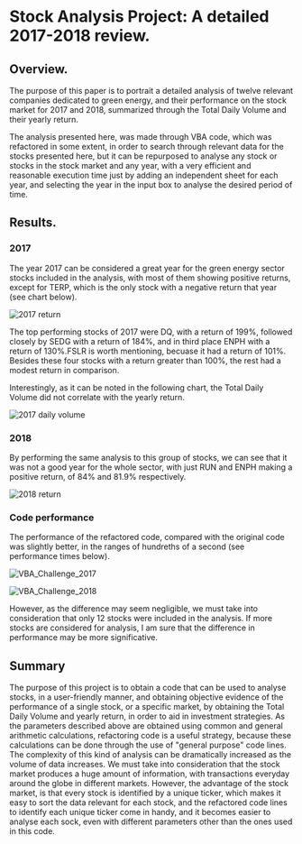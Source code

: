 # Stock Analysis Project: A detailed 2017-2018 review.

## Overview.
The purpose of this paper is to portrait a detailed analysis of twelve relevant companies dedicated to green energy, and their performance on the stock market for 2017 and 2018, summarized through the Total Daily Volume and their yearly return.

The analysis presented here, was made through VBA code, which was refactored in some extent, in order to search through relevant data for the stocks presented here, but it can be repurposed to analyse any stock or stocks in the stock market and any year, with a very efficient and reasonable execution time just by adding an independent sheet for each year, and selecting the year in the input box to analyse the desired period of time.

## Results.
### 2017
The year 2017 can be considered a great year for the green energy sector stocks included in the analysis, with most of them showing positive returns, except for TERP, which is the only stock with a negative return that year (see chart below).

![2017 return](https://user-images.githubusercontent.com/95982833/148709114-a29bb54c-235d-46b4-9765-8538aeebc573.png)

The top performing stocks of 2017 were DQ, with a return of 199%, followed closely by SEDG with a return of 184%, and in third place ENPH with a return of 130%.FSLR is worth mentioning, becuase it had a return of 101%. Besides these four stocks with a return greater than 100%, the rest had a modest return in comparison.

Interestingly, as it can be noted in the following chart, the Total Daily Volume did not correlate with the yearly return.

![2017 daily volume](https://user-images.githubusercontent.com/95982833/148709275-ac66726e-daec-49e7-8c78-d26d70a1abc7.png)

### 2018
By performing the same analysis to this group of stocks, we can see that it was not a good year for the whole sector, with just RUN and ENPH making a positive return, of 84% and 81.9% respectively.

![2018 return](https://user-images.githubusercontent.com/95982833/148709607-c65f7118-c12c-45ce-8291-e4ce553f0e23.png)

### Code performance
The performance of the refactored code, compared with the original code was slightly better, in the ranges of hundreths of a second (see performance times below).

![VBA_Challenge_2017](https://user-images.githubusercontent.com/95982833/148709758-08162b08-9575-4ab7-94d3-91872cb87e1e.png)

![VBA_Challenge_2018](https://user-images.githubusercontent.com/95982833/148709766-c5a7faf0-8277-494c-9a41-7b4b6150e12b.png)

However, as the difference may seem negligible, we must take into consideration that only 12 stocks were included in the analysis. If more stocks are considered for analysis, I am sure that the difference in performance may be more significative.

## Summary
The purpose of this project is to obtain a code that can be used to analyse stocks, in a user-friendly manner, and obtaining objective evidence of the performance of a single stock, or a specific market, by obtaining the Total Daily Volume and yearly return, in order to aid in investment strategies.
As the parameters described above are obtained using common and general arithmetic calculations, refactoring code is a useful strategy, because these calculations can be done through the use of "general purpose" code lines.
The complexity of this kind of analysis can be dramatically increased as the volume of data increases. We must take into consideration that the stock market produces a huge amount of information, with transactions everyday around the globe in different markets. However, the advantage of the stock market, is that every stock is identified by a unique ticker, which makes it easy to sort the data relevant for each stock, and the refactored code lines to identify each unique ticker come in handy, and it becomes easier to analyse each sock, even with different parameters other than the ones used in this code.
